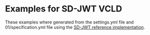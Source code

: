 # Examples for SD-JWT VCLD

These examples where generated from the settings.yml file and 01/specification.yml file using the [SD-JWT reference implementation](https://github.com/openwallet-foundation-labs/sd-jwt-python/tree/main).